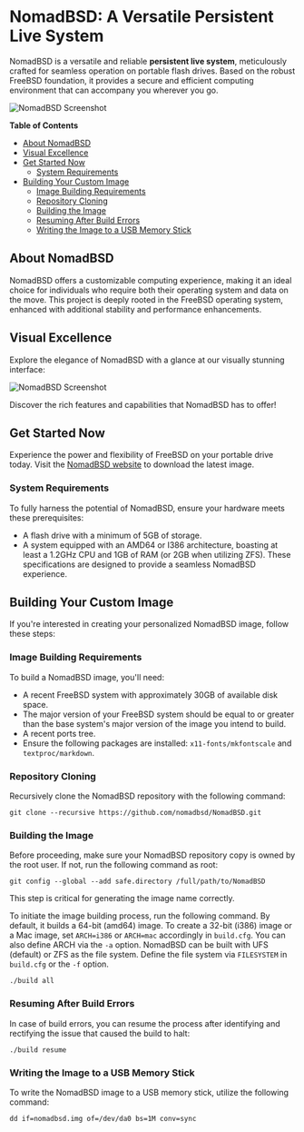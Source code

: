 # NomadBSD: A Versatile Persistent Live System

NomadBSD is a versatile and reliable **persistent live system**, meticulously crafted for seamless operation on portable flash drives. Based on the robust FreeBSD foundation, it provides a secure and efficient computing environment that can accompany you wherever you go.

![NomadBSD Screenshot](http://nomadbsd.org/screenshots/nomadbsd-131R-20221130.png)

**Table of Contents**
- [About NomadBSD](#about-nomadbsd)
- [Visual Excellence](#visual-excellence)
- [Get Started Now](#get-started-now)
  - [System Requirements](#system-requirements)
- [Building Your Custom Image](#building-your-custom-image)
  - [Image Building Requirements](#image-building-requirements)
  - [Repository Cloning](#repository-cloning)
  - [Building the Image](#building-the-image)
  - [Resuming After Build Errors](#resuming-after-build-errors)
  - [Writing the Image to a USB Memory Stick](#writing-the-image-to-a-usb-memory-stick)

## About NomadBSD

NomadBSD offers a customizable computing experience, making it an ideal choice for individuals who require both their operating system and data on the move. This project is deeply rooted in the FreeBSD operating system, enhanced with additional stability and performance enhancements.

## Visual Excellence

Explore the elegance of NomadBSD with a glance at our visually stunning interface:

![NomadBSD Screenshot](http://nomadbsd.org/screenshots/nomadbsd-131R-20221130.png)

Discover the rich features and capabilities that NomadBSD has to offer!

## Get Started Now

Experience the power and flexibility of FreeBSD on your portable drive today. Visit the [NomadBSD website](http://nomadbsd.org) to download the latest image.

### System Requirements

To fully harness the potential of NomadBSD, ensure your hardware meets these prerequisites:

- A flash drive with a minimum of 5GB of storage.
- A system equipped with an AMD64 or I386 architecture, boasting at least a 1.2GHz CPU and 1GB of RAM (or 2GB when utilizing ZFS). These specifications are designed to provide a seamless NomadBSD experience.

## Building Your Custom Image

If you're interested in creating your personalized NomadBSD image, follow these steps:

### Image Building Requirements

To build a NomadBSD image, you'll need:

- A recent FreeBSD system with approximately 30GB of available disk space.
- The major version of your FreeBSD system should be equal to or greater than the base system's major version of the image you intend to build.
- A recent ports tree.
- Ensure the following packages are installed: `x11-fonts/mkfontscale` and `textproc/markdown`.

### Repository Cloning

Recursively clone the NomadBSD repository with the following command:

```shell
git clone --recursive https://github.com/nomadbsd/NomadBSD.git
```

### Building the Image

Before proceeding, make sure your NomadBSD repository copy is owned by the root user. If not, run the following command as root:

```shell
git config --global --add safe.directory /full/path/to/NomadBSD
```

This step is critical for generating the image name correctly.

To initiate the image building process, run the following command. By default, it builds a 64-bit (amd64) image. To create a 32-bit (i386) image or a Mac image, set `ARCH=i386` or `ARCH=mac` accordingly in `build.cfg`. You can also define ARCH via the `-a` option. NomadBSD can be built with UFS (default) or ZFS as the file system. Define the file system via `FILESYSTEM` in `build.cfg` or the `-f` option.

```shell
./build all
```

### Resuming After Build Errors

In case of build errors, you can resume the process after identifying and rectifying the issue that caused the build to halt:

```shell
./build resume
```

### Writing the Image to a USB Memory Stick

To write the NomadBSD image to a USB memory stick, utilize the following command:

```shell
dd if=nomadbsd.img of=/dev/da0 bs=1M conv=sync
```
